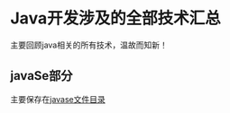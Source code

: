 # Java开发涉及的全部技术汇总
主要回顾java相关的所有技术，温故而知新！
## javaSe部分 
主要保存在[javase文件目录](https://github.com/git4deng/java-all/tree/master/javase)
